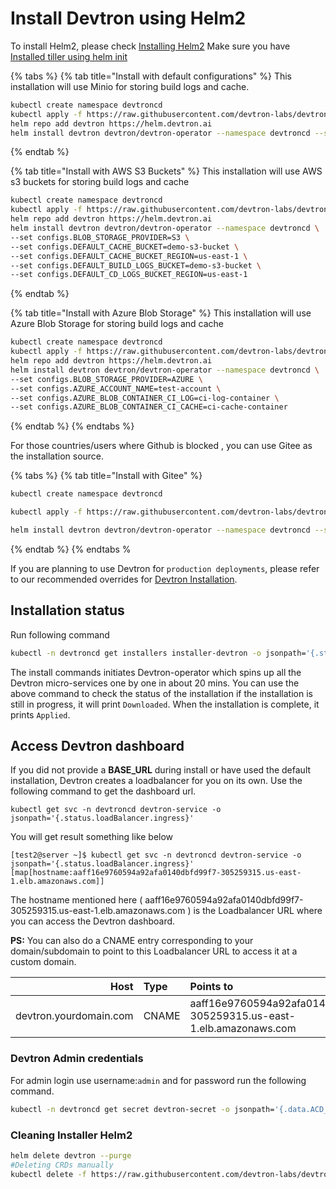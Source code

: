 # Install Devtron using Helm2

To install Helm2, please check [Installing Helm2](https://v2.helm.sh/docs/install//) Make sure you have [Installed tiller using helm init](https://v2.helm.sh/docs/install/#installing-tiller)

{% tabs %}
{% tab title="Install with default configurations" %}
This installation will use Minio for storing build logs and cache. 
```bash
kubectl create namespace devtroncd
kubectl apply -f https://raw.githubusercontent.com/devtron-labs/devtron-installation-script/main/charts/devtron/crds/crd-devtron.yaml
helm repo add devtron https://helm.devtron.ai
helm install devtron devtron/devtron-operator --namespace devtroncd --set installer.source=gitee
```
{% endtab %}

{% tab title="Install with AWS S3 Buckets" %}
This installation will use AWS s3 buckets for storing build logs and cache

```bash
kubectl create namespace devtroncd
kubectl apply -f https://raw.githubusercontent.com/devtron-labs/devtron-installation-script/main/charts/devtron/crds/crd-devtron.yaml
helm repo add devtron https://helm.devtron.ai
helm install devtron devtron/devtron-operator --namespace devtroncd \
--set configs.BLOB_STORAGE_PROVIDER=S3 \
--set configs.DEFAULT_CACHE_BUCKET=demo-s3-bucket \
--set configs.DEFAULT_CACHE_BUCKET_REGION=us-east-1 \
--set configs.DEFAULT_BUILD_LOGS_BUCKET=demo-s3-bucket \
--set configs.DEFAULT_CD_LOGS_BUCKET_REGION=us-east-1
```
{% endtab %}

{% tab title="Install with Azure Blob Storage" %}
This installation will use Azure Blob Storage for storing build logs and cache

```bash
kubectl create namespace devtroncd
kubectl apply -f https://raw.githubusercontent.com/devtron-labs/devtron-installation-script/main/charts/devtron/crds/crd-devtron.yaml
helm repo add devtron https://helm.devtron.ai
helm install devtron devtron/devtron-operator --namespace devtroncd \
--set configs.BLOB_STORAGE_PROVIDER=AZURE \
--set configs.AZURE_ACCOUNT_NAME=test-account \
--set configs.AZURE_BLOB_CONTAINER_CI_LOG=ci-log-container \
--set configs.AZURE_BLOB_CONTAINER_CI_CACHE=ci-cache-container
```
{% endtab %}
{% endtabs %}

For those countries/users where Github is blocked , you can use Gitee as the installation source.

{% tabs %}
{% tab title="Install with Gitee" %}
```bash
kubectl create namespace devtroncd

kubectl apply -f https://raw.githubusercontent.com/devtron-labs/devtron-installation-script/main/charts/devtron/crds/crd-devtron.yaml

helm install devtron devtron/devtron-operator --namespace devtroncd --set installer.source=gitee
```
{% endtab %}
{% endtabs %

If you are planning to use Devtron for `production deployments`, please refer to our recommended overrides for [Devtron Installation](override-default-devtron-installation-configs.md).

## Installation status

Run following command

```bash
kubectl -n devtroncd get installers installer-devtron -o jsonpath='{.status.sync.status}'
```

The install commands initiates Devtron-operator which spins up all the Devtron micro-services one by one in about 20 mins. You can use the above command to check the status of the installation if the installation is still in progress, it will print `Downloaded`. When the installation is complete, it prints `Applied`.

## Access Devtron dashboard

If you did not provide a **BASE\_URL** during install or have used the default installation, Devtron creates a loadbalancer for you on its own. Use the following command to get the dashboard url.

```text
kubectl get svc -n devtroncd devtron-service -o jsonpath='{.status.loadBalancer.ingress}'
```

You will get result something like below

```text
[test2@server ~]$ kubectl get svc -n devtroncd devtron-service -o jsonpath='{.status.loadBalancer.ingress}'
[map[hostname:aaff16e9760594a92afa0140dbfd99f7-305259315.us-east-1.elb.amazonaws.com]]
```

The hostname mentioned here \( aaff16e9760594a92afa0140dbfd99f7-305259315.us-east-1.elb.amazonaws.com \) is the Loadbalancer URL where you can access the Devtron dashboard.

**PS:** You can also do a CNAME entry corresponding to your domain/subdomain to point to this Loadbalancer URL to access it at a custom domain.

| Host | Type | Points to |
| ---: | :--- | :--- |
| devtron.yourdomain.com | CNAME | aaff16e9760594a92afa0140dbfd99f7-305259315.us-east-1.elb.amazonaws.com |

### Devtron Admin credentials

For admin login use username:`admin` and for password run the following command.

```bash
kubectl -n devtroncd get secret devtron-secret -o jsonpath='{.data.ACD_PASSWORD}' | base64 -d
```

### Cleaning Installer Helm2

```bash
helm delete devtron --purge
#Deleting CRDs manually
kubectl delete -f https://raw.githubusercontent.com/devtron-labs/devtron-installation-script/main/charts/devtron/crds/crd-devtron.yaml
```
